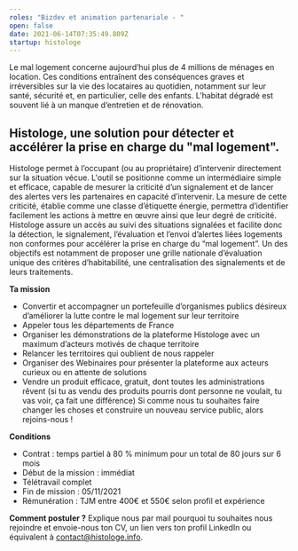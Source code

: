 ```yaml
---
roles: "Bizdev et animation partenariale - "
open: false
date: 2021-06-14T07:35:49.809Z
startup: histologe
---
```

Le mal logement concerne aujourd’hui plus de 4 millions de ménages en location. 
Ces conditions entraînent des conséquences graves et irréversibles sur la vie des locataires au quotidien, notamment sur leur santé, sécurité  et, en particulier, celle des enfants. L’habitat dégradé est souvent lié à un manque d’entretien et de rénovation.

## Histologe, une solution pour détecter et accélérer la prise en charge du "mal logement".

Histologe permet à l’occupant (ou au propriétaire) d’intervenir directement sur la situation vécue. L'outil se positionne comme un intermédiaire simple et efficace, capable de mesurer la criticité d’un signalement 
et de lancer des alertes vers les partenaires en capacité d’intervenir. La mesure de cette criticité, établie comme une classe d’étiquette énergie, permettra d’identifier facilement les actions à mettre en œuvre ainsi que leur degré de criticité. Histologe assure un accès au suivi des situations signalées et facilite donc la détection, le signalement, l’évaluation et l’envoi d’alertes liées logements non conformes pour accélérer la prise en charge du “mal logement”. Un des objectifs est notamment de proposer une grille nationale d’évaluation unique des critères d’habitabilité, une centralisation des signalements et de leurs traitements.

**Ta mission**

* Convertir et accompagner un portefeuille d’organismes publics désireux d’améliorer la lutte contre le mal logement sur leur territoire
* Appeler tous les départements de France
* Organiser les démonstrations de la plateforme Histologe avec un maximum d’acteurs motivés de chaque territoire
* Relancer les territoires qui oublient de nous rappeler 
* Organiser des Webinaires pour présenter la plateforme aux acteurs curieux ou en attente de solutions
* Vendre un produit efficace, gratuit, dont toutes les administrations rêvent (si tu as vendu des produits pourris dont personne ne voulait, tu vas voir, ça fait une différence)
Si comme nous tu souhaites faire changer les choses et construire un nouveau service public, alors rejoins-nous !

**Conditions**
* Contrat : temps partiel à 80 % minimum pour un total de 80 jours sur 6 mois 
* Début de la mission : immédiat
* Télétravail complet
* Fin de mission : 05/11/2021
* Rémunération : TJM entre 400€ et 550€ selon profil et expérience

**Comment postuler ?**
Explique nous par mail pourquoi tu souhaites nous rejoindre et envoie-nous ton CV, un lien vers ton profil LinkedIn ou équivalent à contact@histologe.info.
